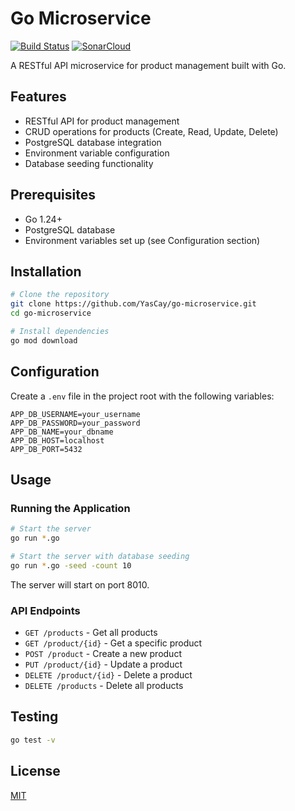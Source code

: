 # Go Microservice

[![Build Status](https://github.com/YasCay/go-microservice/actions/workflows/go.yml/badge.svg)](https://github.com/YasCay/go-microservice/actions/workflows/go.yml)
[![SonarCloud](https://sonarcloud.io/api/project_badges/measure?project=YasCay_go-microservice&metric=alert_status)](https://sonarcloud.io/summary/new_code?id=YasCay_go-microservice)

A RESTful API microservice for product management built with Go.

## Features

- RESTful API for product management
- CRUD operations for products (Create, Read, Update, Delete)
- PostgreSQL database integration
- Environment variable configuration
- Database seeding functionality

## Prerequisites

- Go 1.24+
- PostgreSQL database
- Environment variables set up (see Configuration section)

## Installation

```bash
# Clone the repository
git clone https://github.com/YasCay/go-microservice.git
cd go-microservice

# Install dependencies
go mod download
```

## Configuration

Create a `.env` file in the project root with the following variables:

```
APP_DB_USERNAME=your_username
APP_DB_PASSWORD=your_password
APP_DB_NAME=your_dbname
APP_DB_HOST=localhost
APP_DB_PORT=5432
```

## Usage

### Running the Application

```bash
# Start the server
go run *.go

# Start the server with database seeding
go run *.go -seed -count 10
```

The server will start on port 8010.

### API Endpoints

- `GET /products` - Get all products
- `GET /product/{id}` - Get a specific product
- `POST /product` - Create a new product
- `PUT /product/{id}` - Update a product
- `DELETE /product/{id}` - Delete a product
- `DELETE /products` - Delete all products

## Testing

```bash
go test -v
```

## License

[MIT](LICENSE)